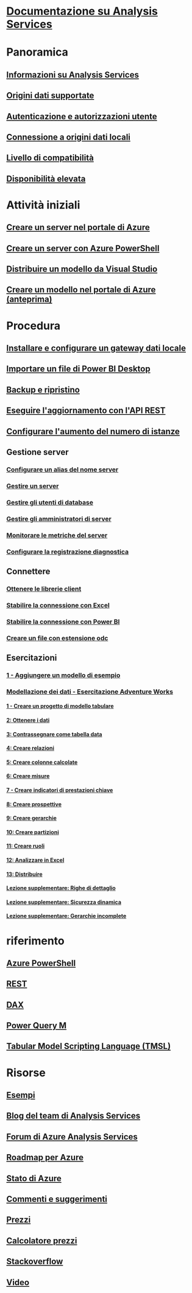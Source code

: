 # [Documentazione su Analysis Services](index.md)

# Panoramica
## [Informazioni su Analysis Services](analysis-services-overview.md)
## [Origini dati supportate](analysis-services-datasource.md)
## [Autenticazione e autorizzazioni utente](analysis-services-manage-users.md)
## [Connessione a origini dati locali](analysis-services-gateway.md)
## [Livello di compatibilità](analysis-services-compat-level.md)
## [Disponibilità elevata](analysis-services-bcdr.md)

# Attività iniziali
## [Creare un server nel portale di Azure](analysis-services-create-server.md)
## [Creare un server con Azure PowerShell](analysis-services-create-powershell.md)
## [Distribuire un modello da Visual Studio](analysis-services-deploy.md)
## [Creare un modello nel portale di Azure (anteprima)](analysis-services-create-model-portal.md)

# Procedura 
## [Installare e configurare un gateway dati locale](analysis-services-gateway-install.md)
## [Importare un file di Power BI Desktop](analysis-services-import-pbix.md)
## [Backup e ripristino](analysis-services-backup.md)
## [Eseguire l'aggiornamento con l'API REST](analysis-services-async-refresh.md)
## [Configurare l'aumento del numero di istanze](analysis-services-scale-out.md)
## Gestione server
### [Configurare un alias del nome server](analysis-services-server-alias.md)
### [Gestire un server](analysis-services-manage.md)
### [Gestire gli utenti di database](analysis-services-database-users.md)
### [Gestire gli amministratori di server](analysis-services-server-admins.md)
### [Monitorare le metriche del server](analysis-services-monitor.md)
### [Configurare la registrazione diagnostica](analysis-services-logging.md)
## Connettere
### [Ottenere le librerie client](analysis-services-data-providers.md)
### [Stabilire la connessione con Excel](analysis-services-connect-excel.md)
### [Stabilire la connessione con Power BI](analysis-services-connect-pbi.md)
### [Creare un file con estensione odc](analysis-services-odc.md)
## Esercitazioni
### [1 - Aggiungere un modello di esempio](analysis-services-create-sample-model.md)
### [Modellazione dei dati - Esercitazione Adventure Works](tutorials/aas-adventure-works-tutorial.md)
#### [1 - Creare un progetto di modello tabulare](tutorials/aas-lesson-1-create-a-new-tabular-model-project.md)
#### [2: Ottenere i dati](tutorials/aas-lesson-2-get-data.md)
#### [3: Contrassegnare come tabella data](tutorials/aas-lesson-3-mark-as-date-table.md) 
#### [4: Creare relazioni](tutorials/aas-lesson-4-create-relationships.md) 
#### [5: Creare colonne calcolate](tutorials/aas-lesson-5-create-calculated-columns.md)
#### [6: Creare misure](tutorials/aas-lesson-6-create-measures.md)  
#### [7 - Creare indicatori di prestazioni chiave](tutorials/aas-lesson-7-create-key-performance-indicators.md)  
#### [8: Creare prospettive](tutorials/aas-lesson-8-create-perspectives.md) 
#### [9: Creare gerarchie](tutorials/aas-lesson-9-create-hierarchies.md) 
#### [10: Creare partizioni](tutorials/aas-lesson-10-create-partitions.md) 
#### [11: Creare ruoli](tutorials/aas-lesson-11-create-roles.md)
#### [12: Analizzare in Excel](tutorials/aas-lesson-12-analyze-in-excel.md)
#### [13: Distribuire](tutorials/aas-lesson-13-deploy.md)
#### [Lezione supplementare: Righe di dettaglio](tutorials/aas-supplemental-lesson-detail-rows.md)
#### [Lezione supplementare: Sicurezza dinamica](tutorials/aas-supplemental-lesson-dynamic-security.md)
#### [Lezione supplementare: Gerarchie incomplete](tutorials/aas-supplemental-lesson-ragged-hierarchies.md)  

# riferimento
## [Azure PowerShell](analysis-services-powershell.md)
## [REST](/rest/api/analysisservices)
## [DAX](https://msdn.microsoft.com/library/gg413422.aspx)
## [Power Query M](https://msdn.microsoft.com/library/mt211003.aspx)
## [Tabular Model Scripting Language (TMSL)](https://docs.microsoft.com/sql/analysis-services/tabular-model-scripting-language-tmsl-reference)

# Risorse
## [Esempi](analysis-services-samples.md)
## [Blog del team di Analysis Services](https://blogs.msdn.microsoft.com/analysisservices/)
## [Forum di Azure Analysis Services](https://social.msdn.microsoft.com/Forums/en-US/home?forum=AzureAnalysisServices)
## [Roadmap per Azure](https://azure.microsoft.com/roadmap/?category=intelligence-analytics)
## [Stato di Azure](https://azure.microsoft.com/status/)
## [Commenti e suggerimenti](https://feedback.azure.com/forums/556165-azure-analysis-services)
## [Prezzi](https://azure.microsoft.com/pricing/details/analysis-services/)
## [Calcolatore prezzi](https://azure.microsoft.com/pricing/calculator/)
## [Stackoverflow](http://stackoverflow.com/questions/tagged/azure-analysis-services)
## [Video](https://azure.microsoft.com/resources/videos/index/?services=analysis-services&sort=newest)

